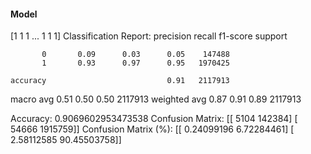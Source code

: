 #### Model
[1 1 1 ... 1 1 1]
Classification Report:
              precision    recall  f1-score   support

           0       0.09      0.03      0.05    147488
           1       0.93      0.97      0.95   1970425

    accuracy                           0.91   2117913
   macro avg       0.51      0.50      0.50   2117913
weighted avg       0.87      0.91      0.89   2117913

Accuracy: 0.9069602953473538
Confusion Matrix:
[[   5104  142384]
 [  54666 1915759]]
Confusion Matrix (%):
[[ 0.24099196  6.72284461]
 [ 2.58112585 90.45503758]]

